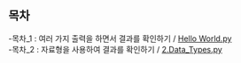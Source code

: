 ## 목차
  -목차_1 : 여러 가지 출력을 하면서 결과를 확인하기 / [Hello World.py](https://github.com/Po0411/Project_Study/blob/main/%EC%96%B8%EC%96%B4/Python/1.Hello_World.py)
  <br>
  -목차_2 : 자료형을 사용하여 결과를 확인하기 / [2.Data_Types.py](https://github.com/Po0411/Project_Study/blob/main/%EC%96%B8%EC%96%B4/Python/2.Data_Types.py)
